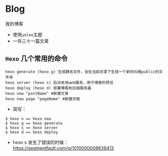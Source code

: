 # Blog
我的博客
* 使用`yelee`主题
* 一共三十一篇文章
##  `Hexo` 几个常用的命令
```
hexo generate (hexo g) 生成静态文件，会在当前目录下生成一个新的叫做public的文件夹
hexo server (hexo s) 启动本地web服务，用于博客的预览
hexo deploy (hexo d) 部署博客到远端服务器
hexo new "postName" #新建文章
hexo new page "pageName" #新建页面
```
* 简写：
```
$ hexo n == hexo new
$ hexo g == hexo generate
$ hexo s == hexo server
$ hexo d == hexo deploy
```

* hexo s 发生了错误的时候：https://segmentfault.com/q/1010000008638413